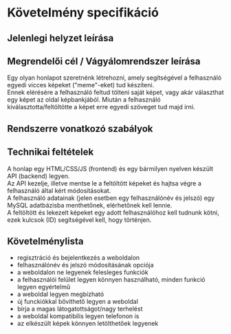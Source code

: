 # Követelmény specifikáció
## Jelenlegi helyzet leírása
## Megrendelői cél / Vágyálomrendszer leírása
Egy olyan honlapot szeretnénk létrehozni, amely segítségével a felhasználó egyedi vicces képeket ("meme"-eket) tud készíteni.  
Ennek elérésére a felhasználó feltud tölteni saját képet, vagy akár választhat egy képet az oldal képbankjából. Miután a felhasználó kiválasztotta/feltöltötte a képet erre egyedi szöveget tud majd írni.
## Rendszerre vonatkozó szabályok
## Technikai feltételek
A honlap egy HTML/CSS/JS (frontend) és egy bármilyen nyelven készült API (backend) legyen.  
Az API kezelje, illetve mentse le a feltöltött képeket és hajtsa végre a felhasználó által kért módosításokat.  
A felhasználó adatainak (jelen esetben egy felhasználónév és jelszó) egy MySQL adatbázisba menthetőnek, elérhetőnek kell lennie.  
A feltöltött és lekezelt képeket egy adott felhasználóhoz kell tudnunk kötni, ezek kulcsok (ID) segítségével kell, hogy történjen.
## Követelménylista
- regisztráció és bejelentkezés a weboldalon
- felhasználónév és jelszó módosításának opciója
- a weboldalon ne legyenek felesleges funkciók
- a felhasználói felület legyen könnyen használható, minden funkció legyen egyértelmű
- a weboldal legyen megbízható
- új funckiókkal bővíthető legyen a weboldal
- bírja a magas látogatottságot/nagy terhelést
- a weboldal kompatibilis legyen telefonon is
- az elkészült képek könnyen letölthetőek legyenek
